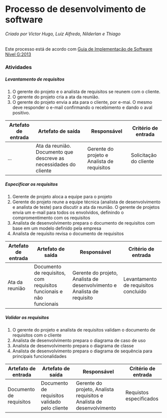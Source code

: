 # Processo de desenvolvimento de software
###### Criado por Victor Hugo, Luiz Alfredo, Nilderlan e Thiago

Este processo está de acordo com [Guia de Implementação de Software Nível G:2013](http://www.softex.br/wp-content/uploads/2013/07/MPS.BR_Guia_de_Implementacao_Parte_1_2013.1.pdf)


### Atividades

##### Levantamento de requisitos
  1. O gerente do projeto e o analista de requisitos se reunem com o cliente.
  2. O gerente do projeto cria a ata da reunião.
  3. O gerente do projeto envia a ata para o cliente, por e-mai. O mesmo deve responder o e-mail confirmando o recebimento e dando o aval positivo. 

Artefato de entrada | Artefato de saída | Responsável | Critério de entrada
------------------- | ----------------- | ----------- | -------------------
...  | Ata da reunião. Documento que descreve as necessidades do cliente  |  Gerente do projeto e Analista de requisitos |  Solicitação do cliente
  
##### Especificar os requisitos
  1. Gerente de projeto aloca a equipe para o projeto
  2. Gerente do projeto reune a equipe técnica (analista de desenvolvimento e analista de teste) para discutir a ata da reunião. O gerente de projetos envia um e-mail para todos os envolvidos, definindo o compromentimento com os requisitos
  3. Analista de desenvolvimento prepara o documento de requisitos com base em um modelo definido pela empresa
  4. Analista de requisito revisa o documento de requisitos

Artefato de entrada | Artefato de saída | Responsável | Critério de entrada
------------------- | ----------------- | ----------- | -------------------
Ata da reunião | Documento de requisitos, com requisitos funcionais e não funcionais | Gerente do projeto, Analista de desenvolvimento e Analista de requisito | Levantamento de requisitos concluído

##### Validar os requisitos
  1. O gerente do projeto e analista de requisitos validam o documento de requisitos com o cliente
  2. Analista de desenvolvimento prepara o diagrama de caso de uso
  3. Analista de desenvolvimento prepara o diagrama de classe
  4. Analista de desenvolvimento prepara o diagrama de sequência para principais funcionalidades

Artefato de entrada | Artefato de saída | Responsável | Critério de entrada
------------------- | ----------------- | ----------- | -------------------
Documento de requisitos | Documento de requisitos validado pelo cliente | Gerente do projeto, Analista requisitos e Analista de desenvolvimento | Requistos especificados

